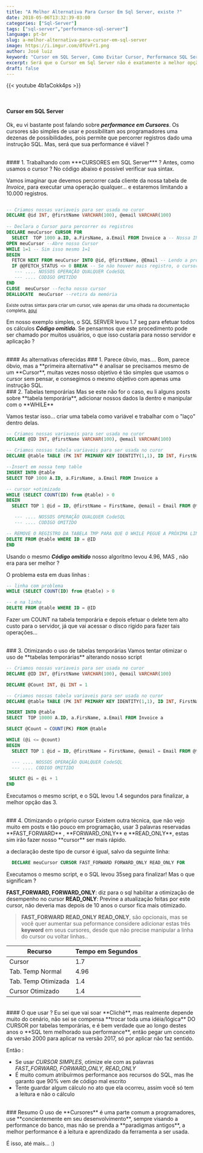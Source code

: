 ```yaml
---
title: "A Melhor Alternativa Para Cursor Em Sql Server, existe ?"
date: 2018-05-06T13:32:39-03:00
categories: ["Sql-Server"]
tags: ["sql-server","performance-sql-server"]
language: pt-br
slug: a-melhor-alternativa-para-cursor-em-sql-server
image: https://i.imgur.com/dfUvFr1.png
author: José luiz
keyword: "Cursor em SQL Server, Como Evitar Cursor, Performance SQL Server"
excerpt: Será que o Cursor em Sql Server não é exatamente a melhor opção para percorrer registros pela performance que ele impacta no banco ?
draft: false
---
```


 {{< youtube 4b1aCokk4ps >}}

<br>

#### Cursor em SQL Server
Ok, eu vi bastante post falando sobre ***performance em Cursores***. Os cursores são simples de usar e possibilitam aos programadores uma dezenas de possibilidades, pois permite que percorrer registros dado uma instrução SQL. Mas, será que sua performance é viável ?


<Br>
#### 1. Trabalhando com ***CURSORES em SQL Server*** ? 
Antes, como usamos o cursor ? No código abaixo é possível verificar sua sintax. 

Vamos imaginar que devemos percorrer cada cliente da nossa tabela de *Invoice*, para executar uma 
operação qualquer... e estaremos limitando a 10.000 registros.

```SQL

-- Criamos nossas variaveis para ser usada no curor
DECLARE @id INT, @firstName VARCHAR(100), @email VARCHAR(100)
 
-- Declara o Cursor para percorrer os registros
DECLARE meuCursor CURSOR FOR
  SELECT  TOP 1000 a.ID, a.FirsName, a.Email FROM Invoice a -- Nossa INSTRUÇÃO SQL
OPEN meuCursor --Abre nosso Cursor
WHILE 1=1 -- Sim isso mesmo 1=1
BEGIN
  FETCH NEXT FROM meuCursor INTO @id, @firstName, @Email -- Lendo a próxima linha
  IF @@FETCH_STATUS <> 0 BREAK -- Se não houver mais registro, o cursor é finalizado
   --- .... NOSSOS OPERAÇÃO QUALQUER CodeSQL
   --- .... CODIGO OMITIDO
END
CLOSE  meuCursor --fecha nosso cursor
DEALLOCATE  meuCursor --retira da memória

```
<small>Existe outras sintax para criar um cursor, vale apenas dar uma olhada na documentação completa,
<a href="https://docs.microsoft.com/en-us/sql/t-sql/language-elements/cursors-transact-sql?view=sql-server-2017"
 target="_blank">aqui</a> </small>


Em nosso exemplo simples, o SQL SERVER levou 1.7 seg para efetuar todos os cálculos ***Código omitido***. Se pensarmos que este procedimento pode ser chamado por muitos usuários, o que isso custaria para nosso servidor e aplicação ?



<br>
#### As alternativas oferecidas
### 1. Parece óbvio, mas....
Bom, parece óbvio, mas a **primeira alternativa** é analisar se precisamos mesmo de um **Cursor**, muitas vezes nosso objetivo é tão simples que usamos o cursor sem pensar, e consegimos o mesmo objetivo com apenas uma instrução SQL.

<br>
### 2. Tabelas temporárias
Mas se este não for o caso, eu li alguns posts sobre **tabela temporária**, adicionar nossos dados la dentro e manipular com o **WHILE**

Vamos testar isso... criar uma tabela como variável e trabalhar com o "laço" dentro delas. 

```sql
-- Criamos nossas variaveis para ser usada no curor
DECLARE @ID INT, @firstName VARCHAR(100), @email VARCHAR(100)

-- Criamos nossas tabela variaveis para ser usada no curor
DECLARE @table TABLE (PK INT PRIMARY KEY IDENTITY(1,1), ID INT, FirstName VARCHAR(100), Email VARCHAR(100))

--Insert em nossa temp table
INSERT INTO @table
SELECT TOP 1000 A.ID, a.FirsName, a.Email FROM Invoice a

-- cursor +otimizado
WHILE (SELECT COUNT(ID) from @table) > 0
BEGIN
  SELECT TOP 1 @id = ID, @firstName = FirstName, @email = Email FROM @table T

   --- .... NOSSOS OPERAÇÃO QUALQUER CodeSQL
   --- .... CODIGO OMITIDO

-- REMOVE O REGISTRO DA TABELA TMP PARA QUE O WHILE PEGUE A PRÓXIMA LINHA
DELETE FROM @table WHERE ID = @ID
END

```

Usando o mesmo ***Código omitido*** nosso algoritmo levou 4.96, MAS , não era para ser melhor ?

O problema esta em duas linhas :

```sql
-- linha com problema
WHILE (SELECT COUNT(ID) from @table) > 0

-- e na linha
DELETE FROM @table WHERE ID = @ID
```

Fazer um COUNT na tabela temporária e depois efetuar o delete tem alto custo para o servidor, já que vai acessar o disco rígido para fazer tais operações...

<br>
### 3. Otimizando o uso de tabelas temporárias
Vamos tentar otimizar o uso de **tabelas temporárias** alterando nosso script


```sql
-- Criamos nossas variaveis para ser usada no curor
DECLARE @ID INT, @firstName VARCHAR(100), @email VARCHAR(100)

DECLARE @Count INT, @i INT = 1

-- Criamos nossas tabela variaveis para ser usada no curor
DECLARE @table TABLE (PK INT PRIMARY KEY IDENTITY(1,1), ID INT, FirstName VARCHAR(100), Email VARCHAR(100))

INSERT INTO @table
SELECT  TOP 10000 A.ID, a.FirsName, a.Email FROM Invoice a

SELECT @Count = COUNT(PK) FROM @table

WHILE (@i <= @count)
BEGIN
  SELECT TOP 1 @id = ID, @firstName = FirstName, @email = Email FROM @table WHERE PK = @i

  --- .... NOSSOS OPERAÇÃO QUALQUER CodeSQL
  --- .... CODIGO OMITIDO

 SELECT @i = @i + 1
END
```

Executamos o mesmo script, e o SQL levou 1.4 segundos para finalizar, a melhor opção das 3.

<br>
### 4. Otimizando o próprio cursor
Existem outra técnica, que não vejo muito em posts e tão pouco em programação, usar 3 palavras reservadas 
**FAST_FORWARD** , **FORWARD_ONLY** e **READ_ONLY**, estas sim irão fazer nosso **cursor** ser mais rápido.

a declaração deste tipo de cursor é igual, salvo da seguinte linha:

```sql
  DECLARE meuCursor CURSOR FAST_FORWARD FORWARD_ONLY READ_ONLY FOR
```
Executamos o mesmo script, e o SQL levou 35seg para finalizar!
Mas o que significam ?

**FAST_FORWARD, FORWARD_ONLY**: diz para o sql habilitar a otimização de desempenho no cursor 
**READ_ONLY**: Previne a atualização feitas por este cursor, não deveria mas depois de 10 anos o cursor fica mais otimizado.


> **FAST_FORWARD** **READ_ONLY** **READ_ONLY**, são opcionais, mas se você quer aumentar sua peformance considere adicionar estas três **keyword** em seus cursores, desde que não precise manipular a linha do cursor ou voltar linhas..


<table class="table table-light ">
<thead>
  <th> Recurso </th>
  <th> Tempo em Segundos </th>
</thead>
<tbody>
  <tr>
     <td>  Cursor  </td>
     <td>  1.7  </td>
  </tr>

  <tr>
     <td>  Tab. Temp Normal  </td>
     <td>  4.96  </td>
  </tr>

  <tr class="text-success font-weight-bold">
     <td>  Tab. Temp Otimizada  </td>
     <td>  1.4  </td>
  </tr>

  <tr class="text-success font-weight-bold">
     <td>  Cursor Otimizado  </td>
     <td>  1.4  </td>
  </tr>  
  </tbody>
</table>


<br>
#### O que usar ?
Eu sei que vai soar **Clichê**, mas realmente depende muito do cenário, não sei se compensa **trocar toda uma idéia/lógica** DO CURSOR por tabelas temporárias, e é bem verdade que ao longo destes anos o **SQL tem melhorado sua performance**, então pegar um conceito da versão 2000 para aplicar na versão 2017, só por aplicar não faz sentido.


Então :

* Se usar *CURSOR SIMPLES*, otimize ele com as palavras *FAST_FORWARD, FORWARD_ONLY, READ_ONLY*
* É muito comum atribuírmos performance aos recursos do SQL, mas lhe garanto que 90% vem de código mal escrito 
* Tente guardar algum cálculo no ato que ela ocorreu, assim você só tem a leitura e não o cálculo



<br>
### Resumo
O uso de **Cursores** é uma parte comum a programadores, use **concientemente em seu desenvolvimento**, sempre visando  a performance do banco, mas não se prenda a **paradigmas antigos**, a melhor performance é a leitura e aprendizado da ferramenta a ser usada.


É isso, até mais...
 :) 

